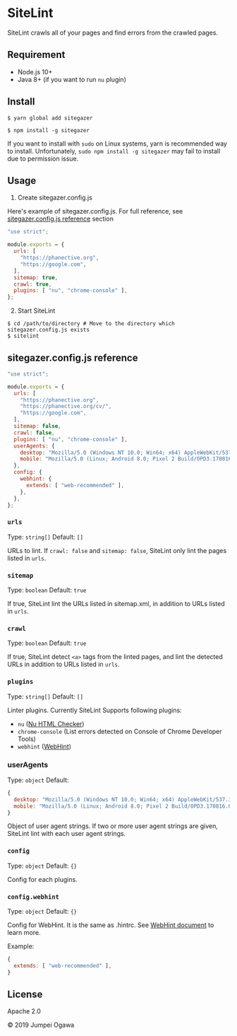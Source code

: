 # SiteLint

SiteLint crawls all of your pages and find errors from the crawled pages.

## Requirement

- Node.js 10+
- Java 8+ (if you want to run `nu` plugin)

## Install

```shell
$ yarn global add sitegazer
```

```shell
$ npm install -g sitegazer
```

If you want to install with `sudo` on Linux systems, yarn is recommended way to install.
Unfortunately, `sudo npm install -g sitegazer` may fail to install due to permission issue.

## Usage

1. Create sitegazer.config.js

Here's example of sitegazer.config.js. For full reference, see [sitegazer.config.js reference](#sitegazerconfigjs-reference) section

```js
"use strict";

module.exports = {
  urls: [
    "https://phanective.org",
    "https://google.com",
  ],
  sitemap: true,
  crawl: true,
  plugins: [ "nu", "chrome-console" ],
};
```

2. Start SiteLint

```shell
$ cd /path/to/directory # Move to the directory which sitegazer.config.js exists
$ sitelint
```

## sitegazer.config.js reference

```js
"use strict";

module.exports = {
  urls: [
    "https://phanective.org",
    "https://phanective.org/cv/",
    "https://google.com",
  ],
  sitemap: false,
  crawl: false,
  plugins: [ "nu", "chrome-console" ],
  userAgents: {
    desktop: "Mozilla/5.0 (Windows NT 10.0; Win64; x64) AppleWebKit/537.36 (KHTML, like Gecko) Chrome/75.0.3770.142 Safari/537.36",
    mobile: "Mozilla/5.0 (Linux; Android 8.0; Pixel 2 Build/OPD3.170816.012) AppleWebKit/537.36 (KHTML, like Gecko) Chrome/75.0.3770.142 Mobile Safari/537.36"
  },
  config: {
    webhint: {
      extends: [ "web-recommended" ],
    },
  },
};
```

### `urls`

Type: `string[]`
Default: `[]`

URLs to lint.
If `crawl: false` and `sitemap: false`, SiteLint only lint the pages listed in `urls`.

### `sitemap`

Type: `boolean`
Default: `true`

If true, SiteLint lint the URLs listed in sitemap.xml, in addition to URLs listed in `urls`.

### `crawl`

Type: `boolean`
Default: `true`

If true, SiteLint detect `<a>` tags from the linted pages, and lint the detected URLs in addition to URLs listed in `urls`.

### `plugins`

Type: `string[]`
Default: `[]`

Linter plugins.
Currently SiteLint Supports following plugins:

- `nu` ([Nu HTML Checker](https://validator.github.io/validator/))
- `chrome-console` (List errors detected on Console of Chrome Developer Tools)
- `webhint` ([WebHint](https://webhint.io/))

### userAgents

Type: `object`
Default:
```js
{
  desktop: "Mozilla/5.0 (Windows NT 10.0; Win64; x64) AppleWebKit/537.36 (KHTML, like Gecko) Chrome/75.0.3770.142 Safari/537.36",
  mobile: "Mozilla/5.0 (Linux; Android 8.0; Pixel 2 Build/OPD3.170816.012) AppleWebKit/537.36 (KHTML, like Gecko) Chrome/75.0.3770.142 Mobile Safari/537.36",
}
```

Object of user agent strings.
If two or more user agent strings are given, SiteLint lint with each user agent strings.

### `config`

Type: `object`
Default: `{}`

Config for each plugins.

### `config.webhint`

Type: `object`
Default: `{}`

Config for WebHint.
It is the same as .hintrc.
See [WebHint document](https://webhint.io/docs/user-guide/) to learn more.

Example:

```js
{
  extends: [ "web-recommended" ],
}
```

## License

Apache 2.0

&copy; 2019 Jumpei Ogawa

